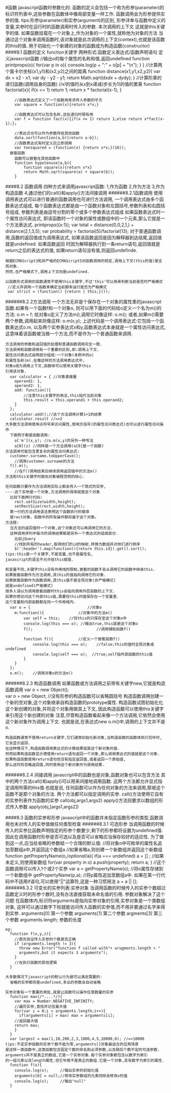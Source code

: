 #函数
    javascript函数时参数化的:
      函数的定义会包括一个称为形参(parameter)的标识符列表中,这些参数在函数体中像局部变量一样工作.
      函数调用会为形参提供实参的值.
        tips:形参(parameter)和实参(argument)的区别,
        形参详单与函数中定义的变量,实参时在运行时的函数调用时传入的参数.
      本次调用的上下文  这就是this关键字的值.
      如果函数挂载在一个对象上,作为对象的一个属性,就称他为对象的方法
      当通过这个对象来调用函数时,该对象就是此次调用的上下文(context),也就是该函数的this的值.
      用于初始化一个新建的对象的函数成为构造函数(constructor)
####8.1 函数的定义
    function关键字
    两种形式:函数定义表达式/函数声明语句
      定义javascript函数
        //输出o的每个属性的名称和值,返回undefined
        function printprops(o){
        	for(var p in o){
        		console.log(p + ":" + o[p] + "\n");
        	}
        }
        //计算两个笛卡尔坐标(x1,y1)和(x2,y2)之间的距离
        function distance(x1,y1,x2,y2){
        	var dx = x2 - x1;
        	var dy - y2 - y1;
        	return Math.sqrt(dx*dx + dy*dy);
        }
        //计算阶乘的递归函数(调用自身的函数)
        //x!的值时从x到x递减(步长为1)的值的累乘
        function factorial(x){
        	if(x <= 1) return 1;
        	return x * factorial(x-1);
        }

        //函数表达式定义了一个函数用来求传入参数的平方
        var square = function(x){return x*x;}

        //函数表达式可以包含名称,这在递归时很有用
        var f = function fact(x){if(x <= 1) return 1;else return x*fact(x-1);};

        //表达式也可以作为参数传给其他函数
        data.sort(function(a,b){return a-b});
        //函数表达式有时定义后立即调用
        var tensquared = (function(x) {return x*x;}(10));
      嵌套函数
        函数可以嵌套在其他函数中
        function hypotenuse(a,b){
        	function square(x){return x*x}
        	return Math.sqrt(square(a) + square(b));
        }
####8.2 函数调用
    四种方式来调用javascript函数:
      1,作为函数
      2,作为方法
      3,作为构造函数
      4,通过他们的call()和apply()方法间接调用
######8.2.1函数调用
    使用调用表达式可以进行普通的函数调用也可进行方法调用,
    一个调用表达式由多个函数表达式组成,
    每个函数表达式都是由一个函数对象和左圆括号,参数列表和右圆括号组成,
    参数列表是由逗号分割的零个或多个参数表达式组成
    如果函数表达式时一个属性访问表达式,
    即该函数时一个对象的属性或数组中的一个元素,那么它就是一个方法表达式.
      printprops({x:1});
      var total = distance(0,0,2,1,) + distance(2,1,3,5);
      var probability = factorial(5)/factorial(13);
    对于普通函数调用,函数的返回值成为调用表达式,
    如果该函数返回是因为解释器到达结尾,返回值就是undefined.
    如果函数返回 时因为解释器执行到一条return语句,返回值就是return之后的表达式的值,
    如果return语句没有值,则返回undefinde.

    根据ECMAScript3和非严格的ECMAScript5对函数调用的规定,调用上下文(this的值)是全局对象.
    然而,在严格模式下,调用上下文则是undefined.

    以函数形式调用的函数通常不使用this关键字,不过'this'可以用来判断当前是否时严格模式
     //定义并调用一个函数来确定当前脚本运行是否为严格模式
     var strict = (function() {return | this;}());
######8.2.2方法调用
    一个方法无非是个保存在一个对象的属性里的javascript函数.如果有一个函数f和一个对象o,
    则可以用下面的代码给o定义一个名为m()的方法:
      o.m = f;
    给对象o定义了方法m(),调用它时像这样:
      o.m();
    或者,如果m()需要两个参数,调用起来则像这样:
      o.m(x,y);
    上述代码是一个调用表达式:它包括一个函数表达式o.m,
    以及两个实参表达式x和y,函数表达式本身就是一个属性访问表达式,
    这意味着该函数被当做一个方法,而不是作为一个普通函数来调用.

    方法调用的参数和返回值的处理和普通函数调用完全一致.
    方法调用和函数调用有一个重要的区别,即:调用上下文.
    属性访问表达式由两部分组成:一个对象(本例中的o)
    和属性名称(m).在像这样的方法调用表达式中,
    对象o成为调用上下文,函数体可以使用关键字this
    引用该对象.
      var calculator = { //对象直接量
      	operand1: 1,
      	operand2: 1,
      	add: function(){
      		//注意this关键字的用法,this指代当前对象
      		this.result = this.operand1 + this.operand2;
      	}
      };
      calculator.add();//这个方法调用计算1+1的结果
      calculator.result //=>2
    大多数方法调用使用点符号来访问属性,使用方括号(的属性访问表达式)也可以进行属性访问操作
      下面例子都是函数调用:
        o['m'](x,y); //o.m(x,y)的另外一种写法
        a[0](z) //同样是一个方法调用(a[0]是一个函数)
    方法调用可能包含更复杂的属性访问表达式:
      customer.surname.toUpperCase(); 
        //调用customer.surname的方法
      f().m();  
        //在f()调用结束后继续调用返回值中的方法m()
    方法和this关键字时面向对象编程范例的核心.

    任何函数只要作为方法调用实际上都会传入一个隐式的实参,
    ----这个实参是一个对象,方法调用的母体就是这个对象
      比较下面两行代码:
        rect.setSize(width,height);
        setRectSize(rect,width,height);
      第一行的方法调用语法表明这个函数执行的载体
      是rect对象，函数中的所有操作都将基于这个对象。
    方法链:
      当方法的返回值时一个对象,这个对象还可以再调用它的方法.
      这种调用序列中每次的调用结果都是另外一个表达式的组成部分.
        比如jQuery
        //找到所有的header,取得他们的id的映射,转换为数组并对他们进行排序
        $(':header').map(function(){return this.id}).get().sort();
    tips:this是一个关键字,不是变量,也不是属性名,
    javascript的语法不允许给this赋值.

    和变量不同,关键字this没有作用域的限制,嵌套的函数不会从调用它的函数中继承this.
    如果嵌套函数作为方法调用,其this的值指向调用它的对象.
    如果嵌套函数作为函数调用,其this值不是全局对象(非严格模式)
    就是undefined(严格模式)
    很多人误以为调用嵌套函数时this会指向调用外层函数的上下文.
    如果你想访问这个外部this值,需要将this的值保存在一个变量里.
    这个变量和内部函数都在同一个作用域内.
      var o = {							//对象o
      	m:function(){				//对象中的方法m()
      		var self = this;	//将this的只保存至这个对象o中
      		console.log(this === o); //输出true,this就是这个对象o
      		f();							//调用辅助函数f()

      		function f(){			//定义一个嵌套函数f()
      			console.log(this === o);	//false;this的值时全局对象或undefined
      			console.log(self === o);  //true;self指外部函数的this值
      		}
      	}
      };
      o.m();	//调用对象o的方法m()
######8.2.3 构造函数调用
    如果函数或方法调用之前带有关键字new,它就是构造函数调用
      var o = new Object();    
      var o = new Object;  //没有形参的构造函数可以省略圆括号
    构造函数调用创建一个新的空对象,这个对象继承自构造函数的prototype属性.
    构造函数试图初始化化这个新创建的对象,并将这个对象用做其上下文,
    因此构造函数可以使用this关键字来引用这个新创建的对象
    注意,尽管构造函数看起来像一个方法调用,它依然会使用这个新对象作为调用上下文.
    也就是说,在表达式new o.m()中,调用的上下文并不是o.
    
    构造函数通常不使用return关键字,它们通常初始化新对象,当构造函数的函数体执行完毕时,它会显示返回.
    在这种情况下,构造函数调用表达式的计算结果就是这个新对象的值.
    然而如果构造函数显示德使用return语句返回一个对象,那么调用表达式的值就是这个对象.
    如果构造函数使用return语句但没有指定返回值,或者返回一个原始值,
    那么这时将忽略返回值,同时使用这个新对象作为调用结果.
    
######8.2.4 间接调用
    javascript中的函数也是对象,函数对象也可以包含方法
    其中的两个方法call()和apply()可以用来间接地调用函数.
    这两个方法都允许显式指定调用所需的this值.也就是说,
    任何函数可以作为任何对象的方法来调用,那坡这个函数不是那个对象的方法.
    两个方法都可以指定调用的实参.
    call()方法使用它自有的实参列表作为函数的实参
    call(obj,args1,args2)
    apply()方法则要求以数组的形式传入参数
    apply(obj,[args1,args2])

####8.3 函数的实参和形参
    javascript中的函数并未指定函数形参的类型,函数调用也未对传入的实参值做任何类型检查
######8.3.1 可选形参
    当调用函数的时候传入的实参比函数声明指定的形参个数要少,剩下的形参都将设置为undefined值.
    因此在调用函数时形参是否可选以及是否可以省略应当保存较好的适应性.
    为了做到这一点,应当给省略的参数赋一个合理的默认值:
      //将对象o中可枚举的属性名追加至数组a中,并返回这个数组a
      //如果省略a,则创建一个新数组并返回这个新数组
      function getPropertyName(o,/*optional*/a){
        if(a === undefined) a = [] ; //如果未定义,则使用新数组
        for(var property in o) a.push(property);
        return a;
      }
      //这个函数调用可以传入1个或2个实参
      var a = getPropertyName(o);  //将o属性存储到一个新数组中
      getPropertyName(p,a);  //将p属性追加至数组a中.
    如果在第一行代码中不适用if语句,可以使用"||"运算符,这是一种习惯用法
      a = a || [];
######8.3.2 可变长的实参列表:实参对象
    当调用函数的时候传入的实参个数超过函数定义时的形参个数时,没有办法直接获取未命名值的引用.
    参数对象解决了这个问题
    在函数体内,标识符arguments是指向实参对象的引用,实参对象是一个类数组对象,
    这样可以通过数字下标就能访问传入函数的实参值,而不用非要通过名字来得到实参.
      arguments[0]   第一个参数
      arguments[1]   第二个参数
      argments[3]    第三个参数
      arguments.length;  参数的长度
    
    eg:
      function f(x,y,z){
        //首先验证传入实参的个数是否正确
        if (arguments.length != 3){
          throw new Error("function f called with"+ arugments.length + "
          arguments,but it expects 3 arguments");
        }
        //在执行函数的其他逻辑
      }
    
    大多数情况下javascript的默认行为是可以满足需要的:
      省略的实参都将是undefined,多出的参数会自动省略
    
    实参对象有一个重要的用处,就是让函数可以操作任意数量的实参
      function max(/*....*/){
        var max = Number.NEGATIVE_INFINITY;
        //遍历实参,查找并记住最大值
        for(var i = 0;i < arguments.length;i++){
          if(arguments[i] > max) max = arguments[i];
        //返回最大值
        return max;
        }
      }
      var largest = max(1,10,200,2,3,1000,4,5,10000,6); //=>10000
    tips:不定实参函数的实参个数不能为零,arguments[]对象最适合的应用场景
    是这样一类函数中,这类函数包含固定个数的命名和必须参数,以及随后个数不定的可选参数.
    arguments并不是真正的数组,它是一个实参对象.每个实参对象都包含以数字为索引
    的一组元素以及length属性,但它毕竟不是真正的数组.它是一个对象,具有数字为索引的属性.
      function f(x){
        console.log(x);     //输出实参的初始化值
        arguments[0] = null;//修改实参数组的元素同样会修改x的值
        console.log(x);     //输出"null"
      }
    
    
    
      
    
    














